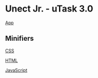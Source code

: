 # Unect Jr. - uTask 3.0

[App](https://arrudaluiz.github.io/unectjr-utask/)

##  Minifiers

[CSS](https://www.toptal.com/developers/cssminifier)

[HTML](https://miniwebtool.com/html-compressor/)

[JavaScript](https://www.digitalocean.com/community/tools/minify)
